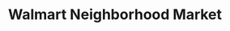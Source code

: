 ---
title: "Walmart Neighborhood Market"
url: /ocean-springs/walmart-neighborhood-market/
shop: supermarket
---